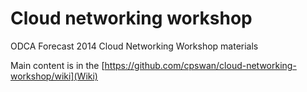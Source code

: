 Cloud networking workshop
=========================

ODCA Forecast 2014 Cloud Networking Workshop materials

Main content is in the [https://github.com/cpswan/cloud-networking-workshop/wiki](Wiki)
